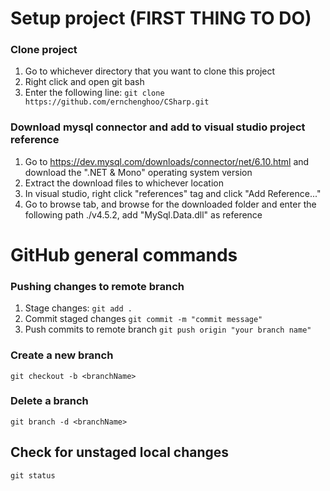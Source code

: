 # Setup project (FIRST THING TO DO)

### Clone project

1. Go to whichever directory that you want to clone this project
2. Right click and open git bash
3. Enter the following line: `git clone https://github.com/ernchenghoo/CSharp.git`

### Download mysql connector and add to visual studio project reference
1. Go to https://dev.mysql.com/downloads/connector/net/6.10.html and download the ".NET & Mono" operating system version
2. Extract the download files to whichever location
3. In visual studio, right click "references" tag and click "Add Reference..."
4. Go to browse tab, and browse for the downloaded folder and enter the following path ./v4.5.2, add "MySql.Data.dll" as reference


# GitHub general commands

### Pushing changes to remote branch

1. Stage changes: `git add .`
2. Commit staged changes `git commit -m "commit message"`
3. Push commits to remote branch `git push origin "your branch name"`

### Create a new branch

`git checkout -b <branchName>`

### Delete a branch 

`git branch -d <branchName>`

## Check for unstaged local changes

`git status`
